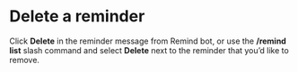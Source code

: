 # Delete a reminder

Click **Delete** in the reminder message from Remind bot, or use the **/remind list** slash command and select **Delete** next to the reminder that you’d like to remove.

